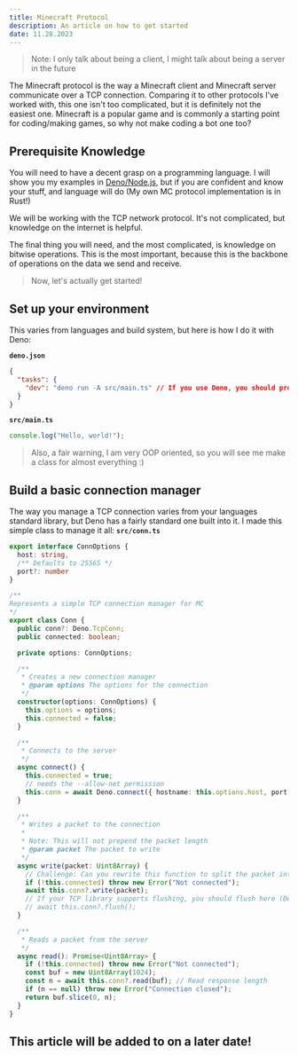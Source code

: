 ```yaml
---
title: Minecraft Protocol
description: An article on how to get started
date: 11.28.2023
---
```

> Note: I only talk about being a client, I might talk about being a server in the future

The Minecraft protocol is the way a Minecraft client and Minecraft server communicate over a TCP connection. Comparing it to other protocols I've worked with, this one isn't too complicated, but it is definitely  not the easiest one. Minecraft is a popular game and is commonly a starting point for coding/making games, so why not make coding a bot one too? 

## Prerequisite Knowledge
You will need to have a decent grasp on a programming language. I will show you my examples in [Deno/Node.js](https://deno.land), but if you are confident and know your stuff, and language will do (My own MC protocol implementation is in Rust!)

We will be working with the TCP network protocol. It's not complicated, but knowledge on the internet is helpful. 

The final thing you will need, and the most complicated, is knowledge on bitwise operations. This is the most important, because this is the backbone of operations on the data we send and receive. 

> Now, let's actually get started!

## Set up your environment
This varies from languages and build system, but here is how I do it with Deno:

**`deno.json`**
```json
{
  "tasks": {
    "dev": "deno run -A src/main.ts" // If you use Deno, you should probably be more restrictive on the permissions you give lol
  }
}
```

**`src/main.ts`**
```ts
console.log("Hello, world!");
```

> Also, a fair warning, I am very OOP oriented, so you will see me make a class for almost everything :)
## Build a basic connection manager
The way you manage a TCP connection varies from your languages standard library, but Deno has a fairly standard one built into it. I made this simple class to manage it all:
**`src/conn.ts`**
```ts
export interface ConnOptions {
  host: string,
  /** Defaults to 25565 */
  port?: number
}

/**
Represents a simple TCP connection manager for MC
*/
export class Conn {
  public conn?: Deno.TcpConn;
  public connected: boolean;

  private options: ConnOptions;

  /**
   * Creates a new connection manager
   * @param options The options for the connection
   */
  constructor(options: ConnOptions) {
    this.options = options;
    this.connected = false;
  }

  /**
   * Connects to the server
   */
  async connect() {
    this.connected = true;
    // needs the --allow-net permission
    this.conn = await Deno.connect({ hostname: this.options.host, port: this.options.port || 25565 });
  } 

  /**
   * Writes a packet to the connection
   * 
   * Note: This will not prepend the packet length
   * @param packet The packet to write
   */
  async write(packet: Uint8Array) {
    // Challenge: Can you rewrite this function to split the packet into multiple packets if it's too large?
    if (!this.connected) throw new Error("Not connected");
    await this.conn?.write(packet);
    // If your TCP library supports flushing, you should flush here (Deno has no flush method)
    // await this.conn?.flush(); 
  }

  /**
   * Reads a packet from the server
   */
  async read(): Promise<Uint8Array> {
    if (!this.connected) throw new Error("Not connected");
    const buf = new Uint8Array(1024);
    const n = await this.conn?.read(buf); // Read response length
    if (n == null) throw new Error("Connection closed");
    return buf.slice(0, n);
  }
}
```

## This article will be added to on a later date!
